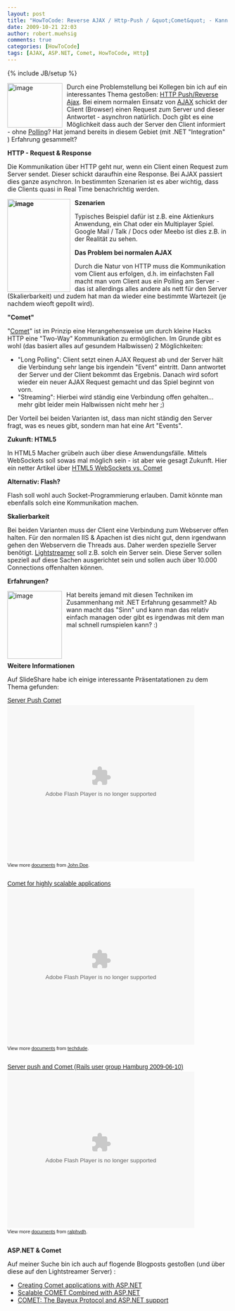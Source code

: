 ```yaml
---
layout: post
title: "HowToCode: Reverse AJAX / Http-Push / &quot;Comet&quot; - Kann der Server Clients aktiv infomieren?"
date: 2009-10-21 22:03
author: robert.muehsig
comments: true
categories: [HowToCode]
tags: [AJAX, ASP.NET, Comet, HowToCode, Http]
---
```

{% include JB/setup %}
<p><a href="{{BASE_PATH}}/assets/wp-images/image847.png"><img style="border-top-width: 0px; border-left-width: 0px; border-bottom-width: 0px; margin: 0px 10px 0px 0px; border-right-width: 0px" height="101" alt="image" src="{{BASE_PATH}}/assets/wp-images/image_thumb32.png" width="125" align="left" border="0"></a>Durch eine Problemstellung bei Kollegen bin ich auf ein interessantes Thema gestoßen: <a href="http://en.wikipedia.org/wiki/Reverse_Ajax">HTTP Push/Reverse Ajax</a>. Bei einem normalen Einsatz von <a href="http://en.wikipedia.org/wiki/Ajax_(programming)">AJAX</a> schickt der Client (Browser) einen Request zum Server und dieser Antwortet - asynchron natürlich. Doch gibt es eine Möglichkeit dass auch der Server den Client informiert - ohne <a href="http://de.wikipedia.org/wiki/Polling_(Informatik)">Polling</a>? Hat jemand bereits in diesem Gebiet (mit .NET "Integration" ) Erfahrung gesammelt?</p><!--more--> <p><strong>HTTP - Request &amp; Response</strong></p> <p>Die Kommunikation über HTTP geht nur, wenn ein Client einen Request zum Server sendet. Dieser schickt daraufhin eine Response. Bei AJAX passiert dies ganze asynchron. In bestimmten Szenarien ist es aber wichtig, dass die Clients quasi in Real Time benachrichtig werden. </p> <p><strong><a href="{{BASE_PATH}}/assets/wp-images/image848.png"><img style="border-top-width: 0px; border-left-width: 0px; border-bottom-width: 0px; margin: 0px 10px 0px 0px; border-right-width: 0px" height="211" alt="image" src="{{BASE_PATH}}/assets/wp-images/image_thumb33.png" width="143" align="left" border="0"></a>Szenarien</strong></p> <p>Typisches Beispiel dafür ist z.B. eine Aktienkurs Anwendung, ein Chat oder ein Multiplayer Spiel. Google Mail / Talk / Docs oder Meebo ist dies z.B. in der Realität zu sehen.</p> <p><strong>Das Problem bei normalen AJAX</strong>&nbsp;</p> <p>Durch die Natur von HTTP muss die Kommunikation vom Client aus erfolgen, d.h. im einfachsten Fall macht man vom Client aus ein Polling am Server - das ist allerdings alles andere als nett für den Server (Skalierbarkeit) und zudem hat man da wieder eine bestimmte Wartezeit (je nachdem wieoft gepollt wird).</p> <p><strong>"Comet" </strong></p> <p>"<a href="http://en.wikipedia.org/wiki/Comet_(programming)">Comet</a>" ist im Prinzip eine Herangehensweise um durch kleine Hacks HTTP eine "Two-Way" Kommunikation zu ermöglichen. Im Grunde gibt es wohl (das basiert alles auf gesundem Halbwissen) 2 Möglichkeiten:</p> <ul> <li>"Long Polling": Client setzt einen AJAX Request ab und der Server hält die Verbindung sehr lange bis irgendein "Event" eintritt. Dann antwortet der Server und der Client bekommt das Ergebnis. Danach wird sofort wieder ein neuer AJAX Request gemacht und das Spiel beginnt von vorn.  <li>"Streaming": Hierbei wird ständig eine Verbindung offen gehalten... mehr gibt leider mein Halbwissen nicht mehr her ;) </li></ul> <p>Der Vorteil bei beiden Varianten ist, dass man nicht ständig den Server fragt, was es neues gibt, sondern man hat eine Art "Events".</p> <p><strong>Zukunft: HTML5</strong></p> <p>In HTML5 Macher grübeln auch über diese Anwendungsfälle. Mittels WebSockets soll sowas mal möglich sein - ist aber wie gesagt Zukunft. Hier ein netter Artikel über <a href="http://www.infoq.com/news/2008/12/websockets-vs-comet-ajax">HTML5 WebSockets vs. Comet</a></p> <p><strong>Alternativ: Flash?</strong></p> <p>Flash soll wohl auch Socket-Programmierung erlauben. Damit könnte man ebenfalls solch eine Kommunikation machen.</p> <p><strong>Skalierbarkeit</strong></p> <p>Bei beiden Varianten muss der Client eine Verbindung zum Webserver offen halten. Für den normalen IIS &amp; Apachen ist dies nicht gut, denn irgendwann gehen den Webservern die Threads aus. Daher werden spezielle Server benötigt. <a href="http://www.lightstreamer.com/products.htm">Lightstreamer</a> soll z.B. solch ein Server sein. Diese Server sollen speziell auf diese Sachen ausgerichtet sein und sollen auch über 10.000 Connections offenhalten können.</p> <p><strong>Erfahrungen?</strong></p> <p><a href="{{BASE_PATH}}/assets/wp-images/image849.png"><img style="border-top-width: 0px; border-left-width: 0px; border-bottom-width: 0px; margin: 0px 10px 0px 0px; border-right-width: 0px" height="154" alt="image" src="{{BASE_PATH}}/assets/wp-images/image_thumb34.png" width="124" align="left" border="0"></a>Hat bereits jemand mit diesen Techniken im Zusammenhang mit .NET Erfahrung gesammelt? Ab wann macht das "Sinn" und kann man das relativ einfach managen oder gibt es irgendwas mit dem man mal schnell rumspielen kann? :)</p> <p>&nbsp;</p> <p>&nbsp;</p> <p><strong>Weitere Informationen</strong></p> <p>Auf SlideShare habe ich einige interessante Präsentatationen zu dem Thema gefunden:</p> <p></p> <div id="__ss_2064899" style="width: 425px; text-align: left"><a title="Server Push Comet" style="display: block; margin: 12px 0px 3px; font: 14px helvetica,arial,sans-serif; text-decoration: underline" href="http://www.slideshare.net/mayflowergmbh/server-push-comet">Server Push Comet</a><embed src="http://static.slidesharecdn.com/swf/ssplayer2.swf?doc=serverpushcomet-090925044031-phpapp02&amp;rel=0&amp;stripped_title=server-push-comet" width="425" height="355" type="application/x-shockwave-flash" allowscriptaccess="always" allowfullscreen="true"></embed>  <div style="font-size: 11px; padding-top: 2px; font-family: tahoma,arial; height: 26px">View more <a style="text-decoration: underline" href="http://www.slideshare.net/">documents</a> from <a style="text-decoration: underline" href="http://www.slideshare.net/mayflowergmbh">John Doe</a>.</div></div> <p></p> <p></p> <div id="__ss_163685" style="width: 425px; text-align: left"><a title="Comet for highly scalable applications" style="display: block; margin: 12px 0px 3px; font: 14px helvetica,arial,sans-serif; text-decoration: underline" href="http://www.slideshare.net/techdude/comet-for-highly-scalable-applications">Comet for highly scalable applications</a><embed src="http://static.slidesharecdn.com/swf/ssplayer2.swf?doc=comet-for-highly-scalable-applications-1194896776469582-4&amp;rel=0&amp;stripped_title=comet-for-highly-scalable-applications" width="425" height="355" type="application/x-shockwave-flash" allowscriptaccess="always" allowfullscreen="true"></embed>  <div style="font-size: 11px; padding-top: 2px; font-family: tahoma,arial; height: 26px">View more <a style="text-decoration: underline" href="http://www.slideshare.net/">documents</a> from <a style="text-decoration: underline" href="http://www.slideshare.net/techdude">techdude</a>.</div></div> <p></p> <p></p> <div id="__ss_1570255" style="width: 425px; text-align: left"><a title="Server push and Comet (Rails user group Hamburg 2009-06-10)" style="display: block; margin: 12px 0px 3px; font: 14px helvetica,arial,sans-serif; text-decoration: underline" href="http://www.slideshare.net/ralphvdh/server-push-and-comet-rails-user-group-hamburg-20090610-1570255">Server push and Comet (Rails user group Hamburg 2009-06-10)</a><embed src="http://static.slidesharecdn.com/swf/ssplayer2.swf?doc=railsughamburg20090610-090611162900-phpapp02&amp;rel=0&amp;stripped_title=server-push-and-comet-rails-user-group-hamburg-20090610-1570255" width="425" height="355" type="application/x-shockwave-flash" allowscriptaccess="always" allowfullscreen="true"></embed>  <div style="font-size: 11px; padding-top: 2px; font-family: tahoma,arial; height: 26px">View more <a style="text-decoration: underline" href="http://www.slideshare.net/">documents</a> from <a style="text-decoration: underline" href="http://www.slideshare.net/ralphvdh">ralphvdh</a>.</div></div> <p><strong> ASP.NET &amp; Comet</strong></p> <p>Auf meiner Suche bin ich auch auf flogende Blogposts gestoßen (und über diese auf den Lightstreamer Server) :</p> <ul> <li><a href="http://www.aaronlerch.com/blog/2007/07/08/creating-comet-applications-with-aspnet/">Creating Comet applications with ASP.NET</a></li> <li><a href="http://www.codeproject.com/KB/aspnet/CometAsync.aspx">Scalable COMET Combined with ASP.NET</a></li> <li><a href="http://neilmosafi.blogspot.com/2009/03/comet-bayeux-protocol-and-aspnet.html">COMET: The Bayeux Protocol and ASP.NET support</a></li></ul>
